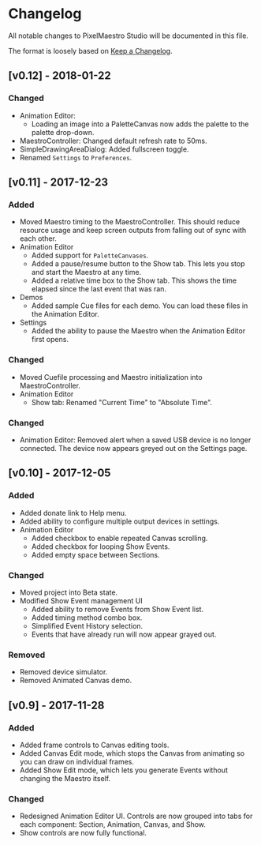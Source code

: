 # Changelog
All notable changes to PixelMaestro Studio will be documented in this file.

The format is loosely based on [Keep a Changelog](http://keepachangelog.com/).

## [v0.12] - 2018-01-22
### Changed
- Animation Editor:
	- Loading an image into a PaletteCanvas now adds the palette to the palette drop-down.
- MaestroController: Changed default refresh rate to 50ms.
- SimpleDrawingAreaDialog: Added fullscreen toggle.
- Renamed `Settings` to `Preferences`.

## [v0.11] - 2017-12-23
### Added
- Moved Maestro timing to the MaestroController. This should reduce resource usage and keep screen outputs from falling out of sync with each other.
- Animation Editor
	- Added support for `PaletteCanvases`.
	- Added a pause/resume button to the Show tab. This lets you stop and start the Maestro at any time.
	- Added a relative time box to the Show tab. This shows the time elapsed since the last event that was ran.
- Demos
	- Added sample Cue files for each demo. You can load these files in the Animation Editor.
- Settings
	- Added the ability to pause the Maestro when the Animation Editor first opens.

### Changed
- Moved Cuefile processing and Maestro initialization into MaestroController.
- Animation Editor
	- Show tab: Renamed "Current Time" to "Absolute Time".

### Changed
- Animation Editor: Removed alert when a saved USB device is no longer connected. The device now appears greyed out on the Settings page.

## [v0.10] - 2017-12-05
### Added
- Added donate link to Help menu.
- Added ability to configure multiple output devices in settings.
- Animation Editor
	- Added checkbox to enable repeated Canvas scrolling.
	- Added checkbox for looping Show Events.
	- Added empty space between Sections.

### Changed
- Moved project into Beta state.
- Modified Show Event management UI
	- Added ability to remove Events from Show Event list.
	- Added timing method combo box.
	- Simplified Event History selection.
	- Events that have already run will now appear grayed out.

### Removed
- Removed device simulator.
- Removed Animated Canvas demo.

## [v0.9] - 2017-11-28
### Added
- Added frame controls to Canvas editing tools.
- Added Canvas Edit mode, which stops the Canvas from animating so you can draw on individual frames.
- Added Show Edit mode, which lets you generate Events without changing the Maestro itself.

### Changed
- Redesigned Animation Editor UI. Controls are now grouped into tabs for each component: Section, Animation, Canvas, and Show.
- Show controls are now fully functional.

